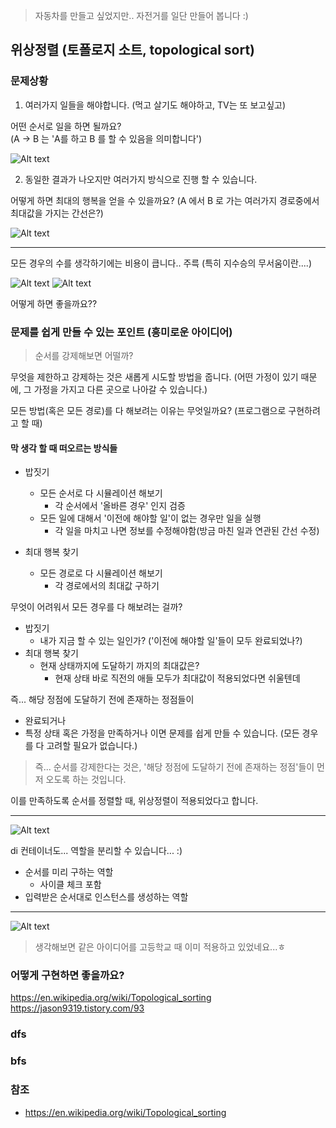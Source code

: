 > 자동차를 만들고 싶었지만.. 자전거를 일단 만들어 봅니다 :)

## 위상정렬 (토폴로지 소트, topological sort) 


### 문제상황

1. 여러가지 일들을 해야합니다. (먹고 살기도 해야하고, TV는 또 보고싶고)  

어떤 순서로 일을 하면 될까요?  
(A -> B 는 'A를 하고 B 를 할 수 있음을 의미합니다')

![Alt text](pictures/topology_sort2.png?raw=true "Title")


2. 동일한 결과가 나오지만 여러가지 방식으로 진행 할 수 있습니다.  

어떻게 하면 최대의 행복을 얻을 수 있을까요?
(A 에서 B 로 가는 여러가지 경로중에서 최대값을 가지는 간선은?)


![Alt text](pictures/topology_sort3.png?raw=true "Title")

----------------

모든 경우의 수를 생각하기에는 비용이 큽니다.. 주륵 (특히 지수승의 무서움이란....)

![Alt text](pictures/topology_sort4.png?raw=true "Title")
![Alt text](pictures/topology_sort5.png?raw=true "Title")

어떻게 하면 좋을까요??


### 문제를 쉽게 만들 수 있는 포인트 (흥미로운 아이디어)

> 순서를 강제해보면 어떨까?

무엇을 제한하고 강제하는 것은 새롭게 시도할 방법을 줍니다. (어떤 가정이 있기 때문에, 그 가정을 가지고 다른 곳으로 나아갈 수 있습니다.)

모든 방법(혹은 모든 경로)를 다 해보려는 이유는 무엇일까요? (프로그램으로 구현하려고 할 때)

#### 막 생각 할 때 떠오르는 방식들
- 밥짓기
    - 모든 순서로 다 시뮬레이션 해보기
        - 각 순서에서 '올바른 경우' 인지 검증
    - 모든 일에 대해서 '이전에 해야할 일'이 없는 경우만 일을 실행
        - 각 일을 마치고 나면 정보를 수정해야함(방금 마친 일과 연관된 간선 수정)

- 최대 행복 찾기
    - 모든 경로로 다 시뮬레이션 해보기
        - 각 경로에서의 최대값 구하기

무엇이 어려워서 모든 경우를 다 해보려는 걸까?
- 밥짓기
    - 내가 지금 할 수 있는 일인가? ('이전에 해야할 일'들이 모두 완료되었나?)
- 최대 행복 찾기
    - 현재 상태까지에 도달하기 까지의 최대값은?
        - 현재 상태 바로 직전의 애들 모두가 최대값이 적용되었다면 쉬울텐데

즉... 해당 정점에 도달하기 전에 존재하는 정점들이 
- 완료되거나
- 특정 상태 혹은 가정을 만족하거나
이면 문제를 쉽게 만들 수 있습니다. (모든 경우를 다 고려할 필요가 없습니다.)

> 즉... 순서를 강제한다는 것은, '해당 정점에 도달하기 전에 존재하는 정점'들이 먼저 오도록 하는 것입니다.

이를 만족하도록 순서를 정렬할 때, 위상정렬이 적용되었다고 합니다.

----------------

![Alt text](pictures/topology_sort7.png?raw=true "Title")

di 컨테이너도... 역할을 분리할 수 있습니다... :)
- 순서를 미리 구하는 역할
    - 사이클 체크 포함
- 입력받은 순서대로 인스턴스를 생성하는 역할

------------------

![Alt text](pictures/topology_sort8.png?raw=true "Title")

> 생각해보면 같은 아이디어를 고등학교 때 이미 적용하고 있었네요...ㅎ

### 어떻게 구현하면 좋을까요?

https://en.wikipedia.org/wiki/Topological_sorting
https://jason9319.tistory.com/93

### dfs
### bfs


### 참조 
- https://en.wikipedia.org/wiki/Topological_sorting